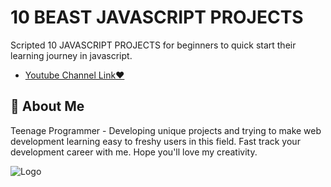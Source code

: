 
# 10 BEAST JAVASCRIPT PROJECTS

Scripted 10 JAVASCRIPT PROJECTS for beginners to quick start their learning journey in javascript. 





- [Youtube Channel Link❤️](https://www.youtube.com/channel/UCHpW7UyMQf0SXpdO0obb1ig/featured)
 
## 🚀 About Me
Teenage Programmer - Developing unique projects and trying to make web development learning easy to freshy users in this field. Fast track your development career with me. Hope you'll love my creativity.


![Logo](https://camo.githubusercontent.com/56bcd07a798c2fe059334438192349dab4b253be5dba08af7e97a8952156a962/68747470733a2f2f7974332e67677068742e636f6d2f6f4742323775625052317a4437657161746a53555a526e4d7164723157415636673377433339642d473068465449726b7a7130464b355f5a397367414751735448457a4f4f6753773d7338382d632d6b2d63307830306666666666662d6e6f2d726a)


